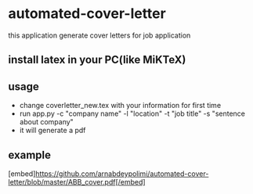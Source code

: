 # automated-cover-letter
this application generate cover letters for job application 

## install latex in your PC(like MiKTeX)

## usage 
- change coverletter_new.tex with your information for first time
- run app.py -c "company name" -l "location" -t "job title" -s "sentence about company"
- it will generate a pdf 

## example

[embed]https://github.com/arnabdeypolimi/automated-cover-letter/blob/master/ABB_cover.pdf[/embed] 
